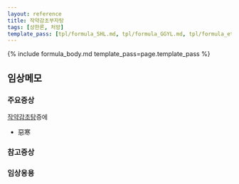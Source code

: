 ```yaml
---
layout: reference
title: 작약감초부자탕
tags: [상한론, 처방]
template_pass: [tpl/formula_SHL.md, tpl/formula_GGYL.md, tpl/formula_etc.md]
---
```



{% include formula_body.md template_pass=page.template_pass %}


## 임상메모

### 주요증상

[작약감초탕]({{site.formulaurl}}/작약감초탕)증에
* 惡寒

### 참고증상



### 임상응용
